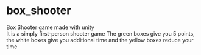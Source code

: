 # box_shooter
Box Shooter game made with unity  
It is a simply first-person shooter game
The green boxes give you 5 points, the white boxes give you additional time and the yellow boxes reduce your time
 
